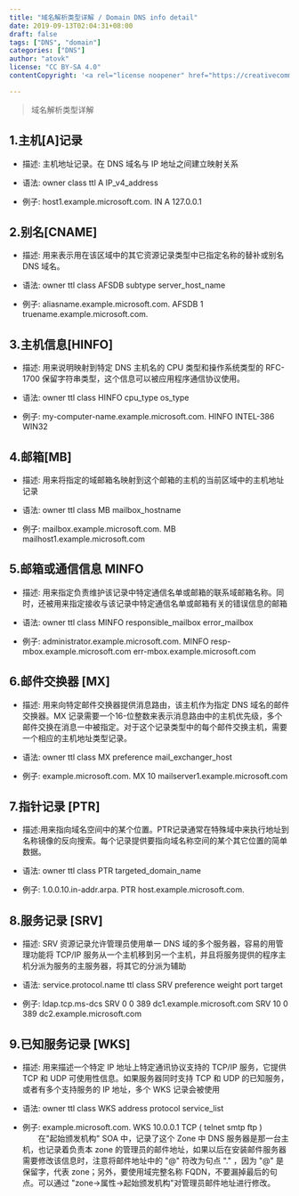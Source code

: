 ```yaml
---
title: "域名解析类型详解 / Domain DNS info detail"
date: 2019-09-13T02:04:31+08:00
draft: false
tags: ["DNS", "domain"]
categories: ["DNS"]
author: "atovk"
license: "CC BY-SA 4.0"
contentCopyright: '<a rel="license noopener" href="https://creativecommons.org/licenses/by-sa/4.0" target="_blank">CC BY-SA 4.0</a>'

---
```


> 域名解析类型详解

## 1.主机[A]记录

- 描述: 主机地址记录。在 DNS 域名与 IP 地址之间建立映射关系

- 语法:  owner class ttl A IP_v4_address

- 例子: host1.example.microsoft.com. IN A 127.0.0.1

## 2.别名[CNAME]

- 描述: 用来表示用在该区域中的其它资源记录类型中已指定名称的替补或别名 DNS 域名。

- 语法: owner ttl class AFSDB subtype server_host_name 

- 例子: aliasname.example.microsoft.com. AFSDB 1 truename.example.microsoft.com.

## 3.主机信息[HINFO]

- 描述: 用来说明映射到特定 DNS 主机名的 CPU 类型和操作系统类型的 RFC-1700 保留字符串类型，这个信息可以被应用程序通信协议使用。

- 语法: owner ttl class HINFO cpu_type os_type 

- 例子: my-computer-name.example.microsoft.com. HINFO INTEL-386 WIN32

## 4.邮箱[MB]

- 描述: 用来将指定的域邮箱名映射到这个邮箱的主机的当前区域中的主机地址记录

- 语法: owner ttl class MB mailbox_hostname 

- 例子: mailbox.example.microsoft.com. MB mailhost1.example.microsoft.com

## 5.邮箱或通信信息 MINFO

- 描述: 用来指定负责维护该记录中特定通信名单或邮箱的联系域邮箱名称。同时，还被用来指定接收与该记录中特定通信名单或邮箱有关的错误信息的邮箱

- 语法: owner ttl class MINFO responsible_mailbox error_mailbox 

- 例子: administrator.example.microsoft.com. MINFO resp-mbox.example.microsoft.com err-mbox.example.microsoft.com

## 6.邮件交换器 [MX]

- 描述: 用来向特定邮件交换器提供消息路由，该主机作为指定 DNS 域名的邮件交换器。MX 记录需要一个16-位整数来表示消息路由中的主机优先级，多个邮件交换在消息一中被指定。对于这个记录类型中的每个邮件交换主机，需要一个相应的主机地址类型记录。

- 语法: owner ttl class MX preference mail_exchanger_host 

- 例子: example.microsoft.com. MX 10 mailserver1.example.microsoft.com

## 7.指针记录 [PTR]

- 描述:用来指向域名空间中的某个位置。PTR记录通常在特殊域中来执行地址到名称镜像的反向搜索。每个记录提供要指向域名称空间的某个其它位置的简单数据。 

- 语法: owner ttl class PTR targeted_domain_name 

- 例子: 1.0.0.10.in-addr.arpa. PTR host.example.microsoft.com.

## 8.服务记录 [SRV]

- 描述: SRV 资源记录允许管理员使用单一 DNS 域的多个服务器，容易的用管理功能将 TCP/IP 服务从一个主机移到另一个主机，并且将服务提供的程序主机分派为服务的主服务器，将其它的分派为辅助

- 语法: service.protocol.name ttl class SRV preference weight port target 

- 例子: ldap.tcp.ms-dcs SRV 0 0 389 dc1.example.microsoft.com SRV 10 0 389 dc2.example.microsoft.com

## 9.已知服务记录 [WKS]

- 描述: 用来描述一个特定 IP 地址上特定通讯协议支持的 TCP/IP 服务，它提供 TCP 和 UDP 可使用性信息。如果服务器同时支持 TCP 和 UDP 的已知服务，或者有多个支持服务的 IP 地址，多个 WKS 记录会被使用

- 语法: owner ttl class WKS address protocol service_list 

- 例子: example.microsoft.com. WKS 10.0.0.1 TCP ( telnet smtp ftp ) 　　在"起始颁发机构" SOA 中，记录了这个 Zone 中 DNS 服务器是那一台主机，也记录着负责本 zone 的管理员的邮件地址，如果以后在安装邮件服务器需要修改该信息时，注意将邮件地址中的 "@" 符改为句点 "." ，因为 "@" 是保留字，代表 zone；另外，要使用域完整名称 FQDN，不要漏掉最后的句点。可以通过 "zone→属性→起始颁发机构"对管理员邮件地址进行修改。
